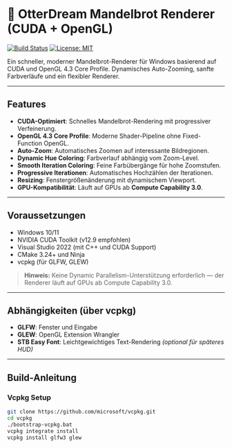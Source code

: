# 🦦 OtterDream Mandelbrot Renderer (CUDA + OpenGL)

[![Build Status](https://github.com/dein-benutzername/otterdream-mandelbrot/actions/workflows/ci.yml/badge.svg)](https://github.com/dein-benutzername/otterdream-mandelbrot/actions/workflows/ci.yml)
[![License: MIT](https://img.shields.io/badge/License-MIT-yellow.svg)](LICENSE)

Ein schneller, moderner Mandelbrot-Renderer für Windows basierend auf CUDA und OpenGL 4.3 Core Profile. Dynamisches Auto-Zooming, sanfte Farbverläufe und ein flexibler Renderer.

---

## Features

- **CUDA-Optimiert**: Schnelles Mandelbrot-Rendering mit progressiver Verfeinerung.
- **OpenGL 4.3 Core Profile**: Moderne Shader-Pipeline ohne Fixed-Function OpenGL.
- **Auto-Zoom**: Automatisches Zoomen auf interessante Bildregionen.
- **Dynamic Hue Coloring**: Farbverlauf abhängig vom Zoom-Level.
- **Smooth Iteration Coloring**: Feine Farbübergänge für hohe Zoomstufen.
- **Progressive Iterationen**: Automatisches Hochzählen der Iterationen.
- **Resizing**: Fenstergrößenänderung mit dynamischem Viewport.
- **GPU-Kompatibilität**: Läuft auf GPUs ab **Compute Capability 3.0**.

---

## Voraussetzungen

- Windows 10/11
- NVIDIA CUDA Toolkit (v12.9 empfohlen)
- Visual Studio 2022 (mit C++ und CUDA Support)
- CMake 3.24+ und Ninja
- vcpkg (für GLFW, GLEW)

> **Hinweis:** Keine Dynamic Parallelism-Unterstützung erforderlich — der Renderer läuft auf GPUs ab Compute Capability 3.0.

---

## Abhängigkeiten (über vcpkg)

- **GLFW**: Fenster und Eingabe
- **GLEW**: OpenGL Extension Wrangler
- **STB Easy Font**: Leichtgewichtiges Text-Rendering *(optional für späteres HUD)*

---

## Build-Anleitung

### Vcpkg Setup

```bash
git clone https://github.com/microsoft/vcpkg.git
cd vcpkg
./bootstrap-vcpkg.bat
vcpkg integrate install
vcpkg install glfw3 glew
